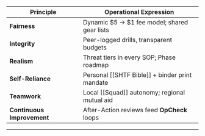 | Principle | Operational Expression |
|-----------|------------------------|
| **Fairness** | Dynamic $5 → $1 fee model; shared gear lists |
| **Integrity** | Peer-logged drills, transparent budgets |
| **Realism** | Threat tiers in every SOP; Phase roadmap |
| **Self-Reliance** | Personal [[SHTF Bible]] + binder print mandate |
| **Teamwork** | Local [[Squad]] autonomy; regional mutual aid |
| **Continuous Improvement** | After-Action reviews feed **OpCheck** loops |  
---